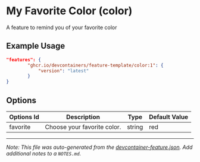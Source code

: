 
# My Favorite Color (color)

A feature to remind you of your favorite color

## Example Usage

```json
"features": {
        "ghcr.io/devcontainers/feature-template/color:1": {
            "version": "latest"
        }
}
```

## Options

| Options Id | Description | Type | Default Value |
|-----|-----|-----|-----|
| favorite | Choose your favorite color. | string | red |



---

_Note: This file was auto-generated from the [devcontainer-feature.json](https://github.com/devcontainers/feature-template/blob/main/src/color/devcontainer-feature.json).  Add additional notes to a `NOTES.md`._
